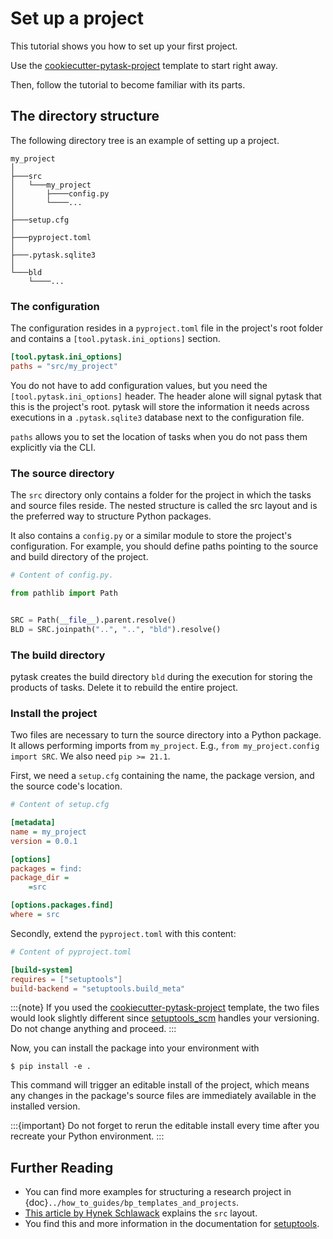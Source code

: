 # Set up a project

This tutorial shows you how to set up your first project.

Use the
[cookiecutter-pytask-project](https://github.com/pytask-dev/cookiecutter-pytask-project)
template to start right away.

Then, follow the tutorial to become familiar with its parts.

## The directory structure

The following directory tree is an example of setting up a project.

```
my_project
│
├───src
│   └───my_project
│       ├────config.py
│       └────...
│
├───setup.cfg
│
├───pyproject.toml
│
├───.pytask.sqlite3
│
└───bld
    └────...
```

### The configuration

The configuration resides in a `pyproject.toml` file in the project's root folder and
contains a `[tool.pytask.ini_options]` section.

```toml
[tool.pytask.ini_options]
paths = "src/my_project"
```

You do not have to add configuration values, but you need the
`[tool.pytask.ini_options]` header. The header alone will signal pytask that this is the
project's root. pytask will store the information it needs across executions in a
`.pytask.sqlite3` database next to the configuration file.

`paths` allows you to set the location of tasks when you do not pass them explicitly via
the CLI.

### The source directory

The `src` directory only contains a folder for the project in which the tasks and source
files reside. The nested structure is called the src layout and is the preferred way to
structure Python packages.

It also contains a `config.py` or a similar module to store the project's configuration.
For example, you should define paths pointing to the source and build directory of the
project.

```python
# Content of config.py.

from pathlib import Path


SRC = Path(__file__).parent.resolve()
BLD = SRC.joinpath("..", "..", "bld").resolve()
```

### The build directory

pytask creates the build directory `bld` during the execution for storing the products
of tasks. Delete it to rebuild the entire project.

### Install the project

Two files are necessary to turn the source directory into a Python package. It allows
performing imports from `my_project`. E.g., `from my_project.config import SRC`. We also
need `pip >= 21.1`.

First, we need a `setup.cfg` containing the name, the package version, and the source
code's location.

```ini
# Content of setup.cfg

[metadata]
name = my_project
version = 0.0.1

[options]
packages = find:
package_dir =
    =src

[options.packages.find]
where = src
```

Secondly, extend the `pyproject.toml` with this content:

```toml
# Content of pyproject.toml

[build-system]
requires = ["setuptools"]
build-backend = "setuptools.build_meta"
```

:::{note}
If you used the
[cookiecutter-pytask-project](https://github.com/pytask-dev/cookiecutter-pytask-project)
template, the two files would look slightly different since
[setuptools_scm](https://github.com/pypa/setuptools_scm) handles your versioning. Do not
change anything and proceed.
:::

Now, you can install the package into your environment with

```console
$ pip install -e .
```

This command will trigger an editable install of the project, which means any changes in
the package's source files are immediately available in the installed version.

:::{important}
Do not forget to rerun the editable install every time after you recreate your Python
environment.
:::

## Further Reading

- You can find more examples for structuring a research project in
  {doc}`../how_to_guides/bp_templates_and_projects`.
- [This article by Hynek Schlawack](https://hynek.me/articles/testing-packaging/)
  explains the `src` layout.
- You find this and more information in the documentation for
  [setuptools](https://setuptools.pypa.io/en/latest/userguide/quickstart.html).
